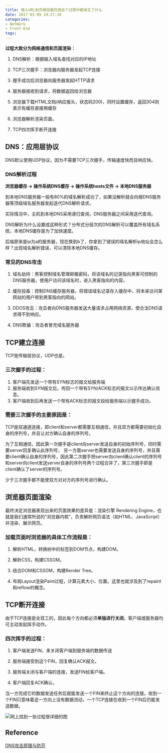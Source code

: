 ```yaml
---
title: 输入URL到页面加载完成这个过程中都发生了什么
date: 2017-03-09 19:27:10
categories:
- NetWork 
- Front-End
tags:
---
```



**过程大致分为网络通信和页面渲染：**

1. DNS解析：根据输入域名查找对应的IP地址

2. TCP三次握手：浏览器向服务器发起TCP连接

3. 握手成功后浏览器向服务器发起HTTP请求

4. 服务器接收到请求，将数据返回给浏览器

5. 浏览器下载HTML文档(响应报头，状态码200)，同时设置缓存，返回304则表示有缓存直接用缓存

6. 浏览器解析渲染页面。

7. TCP四次挥手断开连接

<!-- more -->


## DNS：应用层协议

DNS默认使用UDP协议，因为不需要TCP三次握手，传输速度快而且响应快。

### DNS解析过程

**浏览器缓存 -> 操作系统DNS缓存 -> 操作系统hosts文件 -> 本地DNS服务器**

到本地DNS服务器一般有80%的域名解析成功了，如果没解析就会向根DNS服务器等顶级域名服务器发起迭代DNS解析请求。

实际情况中，主机到本地DNS采用递归查询，DNS服务器之间采用迭代查询。

DNS解析为什么设置成这种形式？分布式分层次的DNS解析可以覆盖所有域名系统，本地DNS缓存是为了加快速度。

后端原来是ip为a的服务器，现在换到b了，你拿到了错误的域名解析ip地址会怎么样？出现域名解析错误，可以清除本地DNS缓存。

### 常见的DNS攻击

1. 域名劫持：黑客控制域名管理邮箱密码，将该域名的记录指向黑客可控制的DNS服务器，使用户访问该域名时，进入黑客指向的内容。

2. 缓存投毒：控制DNS缓存服务器，将错误域名记录存入缓存中，将本来访问某网站的用户带到黑客指向的网站。

3. DDOS攻击：攻击者向DNS服务器发送大量请求占用网络资源，使合法DNS请求得不到响应。

4. DNS欺骗：攻击者冒充域名服务器

## TCP建立连接

TCP是传输层协议，UDP也是。

### 三次握手的过程：

1. 客户端先发送一个带有SYN标志的报文给服务端
2. 服务端收到SYN报文后，传回一个带有SYN/ACK标志的报文以示传达确认信息。
3. 客户端收到后再发送一个带有ACK标志的报文段给服务端以示握手成功。

### 需要三次握手的主要原因是：

TCP是双通道连接，即client和server都需要互相通信，并且双方都需要初始化自身的序列号，并且让对方确认自身的序列号。

为了互相通信，因此第一次握手是client向server发送自身的初始序列号，同时需要server回复确认此序列号，
另一方面server也需要发送自身的序列号，并且需要client确认自身的序列号，因此第二次握手把server向client确认client的序列号和server向client发送server自身的序列号两个过程合并了，第三次握手即是client确认了server的序列号。

少于三次握手都不能使双方对对方的序列号进行确认。

## 浏览器页面渲染

最终决定浏览器表现出来的页面效果的差异是：渲染引擎 Rendering Engine，也就是我们通常所说的“浏览器内核”，负责解析网页语法（如HTML、JavaScript）并渲染、展示网页。

### 加载页面时浏览器的具体工作流程是：

1. 解析HTML，转换树中的标签到DOM节点，构建DOM。

2. 解析CSS，构建CSSOM。

3. 结合DOM和CSSOM，构建Render Tree。

4. 布局Layout渲染Paint过程，计算元素大小、位置。这里也就涉及到了repaint和reflow的概念。


## TCP断开连接

由于TCP连接是全双工的，因此每个方向都必须**单独进行关闭**。客户端或服务器均可主动发起挥手动作。

### 四次挥手的过程：

1. 客户端发送FIN，来关闭客户端到服务端的数据传送

2. 服务端接受到这个FIN，回复确认ACK报文。

3. 服务端关闭与客户端的连接，发送FIN给客户端。

4. 客户端回复ACK确认。

当一方完成它的数据发送任务后就能发送一个FIN来终止这个方向的连接。收到一个FIN只意味着这一方向上没有数据流动，一个TCP连接在收到一个FIN后仍能发送数据。

![网上找到一张过程很详细的图](/url.png)


## Reference

[DNS攻击原理与防范](http://www.williamlong.info/archives/3813.html)
